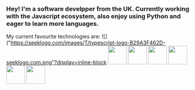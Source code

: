 ### Hey! I'm a software develpper from the UK. Currently working with the Javacript ecosystem, also enjoy using Python and eager to learn more languages.

My current favourite technologies are:
![]("https://seeklogo.com/images/T/typescript-logo-B29A3F462D-seeklogo.com.png"?display=inline-block
<img src="https://seeklogo.com/images/T/typescript-logo-B29A3F462D-seeklogo.com.png" height="50" width="50" style="display: inline-block" >
<img src="https://seeklogo.com/images/R/react-logo-7B3CE81517-seeklogo.com.png" height="50" width="50" style="display: inline-block">
<img src="https://seeklogo.com/images/R/redux-logo-9CA6836C12-seeklogo.com.png" height="50" width="50" style="display: inline-block">
<img src="https://seeklogo.com/images/G/graphql-logo-97CBBB6D51-seeklogo.com.png" height="50" width="50" style="display: inline-block" >
<img src="https://seeklogo.com/images/N/next-js-logo-8FCFF51DD2-seeklogo.com.png" height="50" width="50" style="display: inline-block">
<img src="https://seeklogo.com/images/P/postgresql-logo-5309879B58-seeklogo.com.png" height="50" width="50" style="display: inline-block">

<!--
**brandond98/brandond98** is a ✨ _special_ ✨ repository because its `README.md` (this file) appears on your GitHub profile.

Here are some ideas to get you started:

- 🔭 I’m currently working on ...
- 🌱 I’m currently learning ...
- 👯 I’m looking to collaborate on ...
- 🤔 I’m looking for help with ...
- 💬 Ask me about ...
- 📫 How to reach me: ...
- 😄 Pronouns: ...
- ⚡ Fun fact: ...
-->
